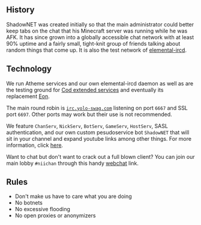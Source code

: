 ## History

ShadowNET was created initially so that the main administrator could better 
keep tabs on the chat that his Minecraft server was running while he was AFK. 
It has since grown into a globally accessible chat network with at least 90% 
uptime and a fairly small, tight-knit group of friends talking about random 
things that come up. It is also the test network of 
[elemental-ircd](http://github.com/lyska/elemental-ircd).

## Technology

We run Atheme services and our own elemental-ircd daemon as well as are the
testing ground for [Cod extended services](http://github.com/lyska/cod) and 
eventually its replacement [Eon](http://github.com/lyska/eon).

The main round robin is [`irc.yolo-swag.com`](irc://irc.yolo-swag.com) 
listening on port `6667` and SSL port `6697`. Other ports may work but their 
use is not recommended.

We feature `ChanServ`, `NickServ`, `BotServ`, `GameServ`, `HostServ`, SASL 
authentication, and our own custom pesudoservice bot `ShadowNET` that will sit 
in your channel and expand youtube links among other things. For more 
information, click [here](services.html).

Want to chat but don't want to crack out a full blown client? You can join our 
main lobby `#niichan` through this handy [webchat](webchat.html) link.

## Rules

 - Don't make us have to care what you are doing
 - No botnets
 - No excessive flooding
 - No open proxies or anonymizers


